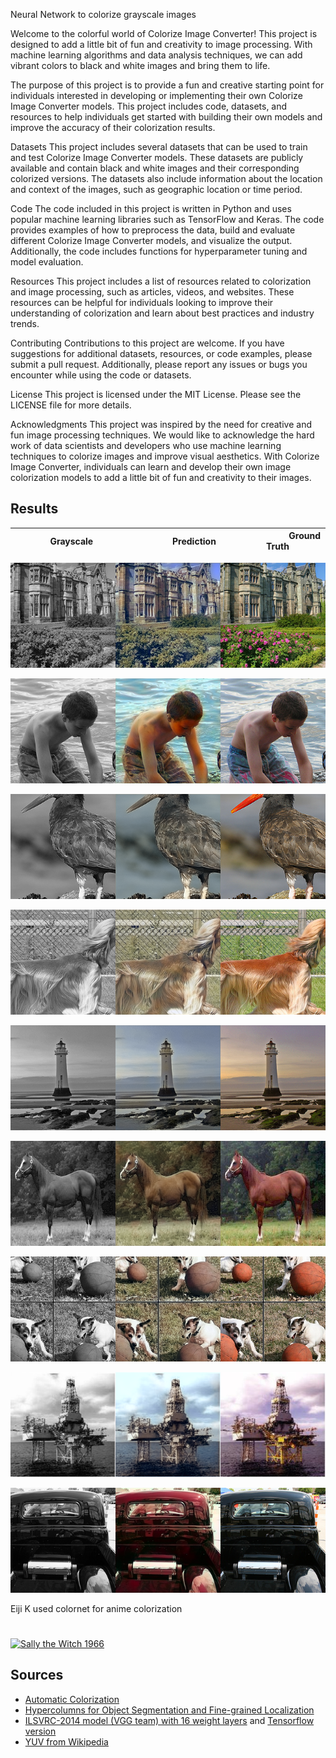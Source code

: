 
Neural Network to colorize grayscale images

Welcome to the colorful world of Colorize Image Converter! This project is designed to add a little bit of fun and creativity to image processing. With machine learning algorithms and data analysis techniques, we can add vibrant colors to black and white images and bring them to life.

The purpose of this project is to provide a fun and creative starting point for individuals interested in developing or implementing their own Colorize Image Converter models. This project includes code, datasets, and resources to help individuals get started with building their own models and improve the accuracy of their colorization results.

Datasets
This project includes several datasets that can be used to train and test Colorize Image Converter models. These datasets are publicly available and contain black and white images and their corresponding colorized versions. The datasets also include information about the location and context of the images, such as geographic location or time period.

Code
The code included in this project is written in Python and uses popular machine learning libraries such as TensorFlow and Keras. The code provides examples of how to preprocess the data, build and evaluate different Colorize Image Converter models, and visualize the output. Additionally, the code includes functions for hyperparameter tuning and model evaluation.

Resources
This project includes a list of resources related to colorization and image processing, such as articles, videos, and websites. These resources can be helpful for individuals looking to improve their understanding of colorization and learn about best practices and industry trends.

Contributing
Contributions to this project are welcome. If you have suggestions for additional datasets, resources, or code examples, please submit a pull request. Additionally, please report any issues or bugs you encounter while using the code or datasets.

License
This project is licensed under the MIT License. Please see the LICENSE file for more details.

Acknowledgments
This project was inspired by the need for creative and fun image processing techniques. We would like to acknowledge the hard work of data scientists and developers who use machine learning techniques to colorize images and improve visual aesthetics. With Colorize Image Converter, individuals can learn and develop their own image colorization models to add a little bit of fun and creativity to their images.

Results
-------

|&nbsp;&nbsp;&nbsp;&nbsp;&nbsp;&nbsp;&nbsp;&nbsp;&nbsp;&nbsp;&nbsp;&nbsp;&nbsp;&nbsp;&nbsp;Grayscale&nbsp;&nbsp;&nbsp;&nbsp;&nbsp;&nbsp;&nbsp;&nbsp;&nbsp;&nbsp;&nbsp;&nbsp;&nbsp;&nbsp;&nbsp;|&nbsp;&nbsp;&nbsp;&nbsp;&nbsp;&nbsp;&nbsp;&nbsp;&nbsp;&nbsp;&nbsp;&nbsp;&nbsp;&nbsp;&nbsp;Prediction&nbsp;&nbsp;&nbsp;&nbsp;&nbsp;&nbsp;&nbsp;&nbsp;&nbsp;&nbsp;&nbsp;&nbsp;&nbsp;&nbsp;&nbsp;|&nbsp;&nbsp;&nbsp;&nbsp;&nbsp;&nbsp;&nbsp;&nbsp;&nbsp;&nbsp;&nbsp;&nbsp;Ground Truth&nbsp;&nbsp;&nbsp;&nbsp;&nbsp;&nbsp;&nbsp;&nbsp;&nbsp;&nbsp;&nbsp;|
|---|---|---|

![grayscale-pred-groundtruth](summary/295000_0.png?raw=true "grayscale-pred-groundtruth-295000")

![grayscale-pred-groundtruth](summary/496000_0.png?raw=true "grayscale-pred-groundtruth-496000")

![grayscale-pred-groundtruth](summary/88000_0.png?raw=true "grayscale-pred-groundtruth-88000")

![grayscale-pred-groundtruth](summary/99000_0.png?raw=true "grayscale-pred-groundtruth-99000")

![grayscale-pred-groundtruth](summary/268000_0.png?raw=true "grayscale-pred-groundtruth-268000")

![grayscale-pred-groundtruth](summary/209000_0.png?raw=true "grayscale-pred-groundtruth-209000")

![grayscale-pred-groundtruth](summary/264000_0.png?raw=true "grayscale-pred-groundtruth-264000")

![grayscale-pred-groundtruth](summary/329000_0.png?raw=true "grayscale-pred-groundtruth-329000")

![grayscale-pred-groundtruth](summary/428000_0.png?raw=true "grayscale-pred-groundtruth-428000")

Eiji K used colornet for anime colorization
#
[![Sally the Witch 1966](http://c2n.me/3xw6w3D.jpg)](http://www.youtube.com/watch?v=ysb_5ezwIeM)

Sources
-------
- [Automatic Colorization](http://tinyclouds.org/colorize/)
- [Hypercolumns for Object Segmentation and Fine-grained Localization](http://arxiv.org/pdf/1411.5752v2.pdf)
- [ILSVRC-2014 model (VGG team) with 16 weight layers](https://gist.github.com/ksimonyan/211839e770f7b538e2d8#file-readme-md) and [Tensorflow version](https://github.com/ry/tensorflow-vgg16)
- [YUV from Wikipedia](https://en.wikipedia.org/wiki/YUV)
